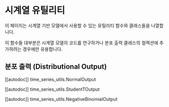 <!--Copyright 2023 The HuggingFace Team. All rights reserved.

Licensed under the Apache License, Version 2.0 (the "License"); you may not use this file except in compliance with
the License. You may obtain a copy of the License at

http://www.apache.org/licenses/LICENSE-2.0

Unless required by applicable law or agreed to in writing, software distributed under the License is distributed on
an "AS IS" BASIS, WITHOUT WARRANTIES OR CONDITIONS OF ANY KIND, either express or implied. See the License for the
specific language governing permissions and limitations under the License.

⚠️ Note that this file is in Markdown but contain specific syntax for our doc-builder (similar to MDX) that may not be
rendered properly in your Markdown viewer.

-->

# 시계열 유틸리티

이 페이지는 시계열 기반 모델에서 사용할 수 있는 유틸리티 함수와 클래스들을 나열합니다.

이 함수들 대부분은 시계열 모델의 코드를 연구하거나 분포 출력 클래스의 컬렉션에 추가하려는 경우에만 유용합니다.

## 분포 출력 (Distributional Output)

[[autodoc]] time_series_utils.NormalOutput

[[autodoc]] time_series_utils.StudentTOutput

[[autodoc]] time_series_utils.NegativeBinomialOutput
